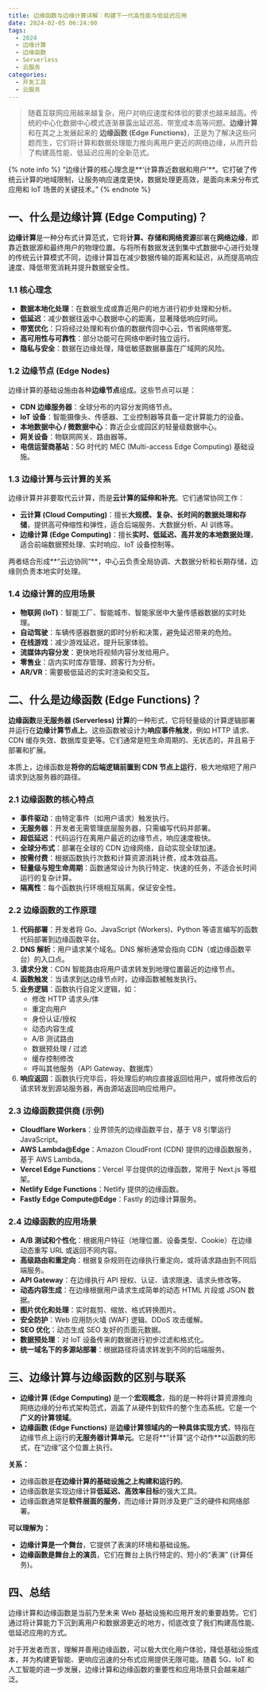 ```yaml
---
title: 边缘函数与边缘计算详解：构建下一代高性能与低延迟应用
date: 2024-02-05 06:24:00
tags:
  - 2024
  - 边缘计算
  - 边缘函数
  - Serverless
  - 云服务
categories:
  - 开发工具
  - 云服务
---
```


> 随着互联网应用越来越复杂，用户对响应速度和体验的要求也越来越高。传统的中心化数据中心模式逐渐暴露出延迟高、带宽成本高等问题。**边缘计算**和在其之上发展起来的 **边缘函数 (Edge Functions)**，正是为了解决这些问题而生，它们将计算和数据处理能力推向离用户更近的网络边缘，从而开启了构建高性能、低延迟应用的全新范式。

{% note info %}
“边缘计算的核心理念是**‘计算靠近数据和用户’**。它打破了传统云计算的地域限制，让服务响应速度更快，数据处理更高效，是面向未来分布式应用和 IoT 场景的关键技术。”
{% endnote %}

## 一、什么是边缘计算 (Edge Computing)？

**边缘计算**是一种分布式计算范式，它将**计算、存储和网络资源**部署在**网络边缘**，即靠近数据源和最终用户的物理位置。与将所有数据发送到集中式数据中心进行处理的传统云计算模式不同，边缘计算旨在减少数据传输的距离和延迟，从而提高响应速度、降低带宽消耗并提升数据安全性。

### 1.1 核心理念

*   **数据本地化处理**：在数据生成或靠近用户的地方进行初步处理和分析。
*   **低延迟**：减少数据往返中心数据中心的距离，显著降低响应时间。
*   **带宽优化**：只将经过处理和有价值的数据传回中心云，节省网络带宽。
*   **高可用性与可靠性**：部分功能可在网络中断时独立运行。
*   **隐私与安全**：数据在边缘处理，降低敏感数据暴露在广域网的风险。

### 1.2 边缘节点 (Edge Nodes)

边缘计算的基础设施由各种**边缘节点**组成。这些节点可以是：

*   **CDN 边缘服务器**：全球分布的内容分发网络节点。
*   **IoT 设备**：智能摄像头、传感器、工业控制器等具备一定计算能力的设备。
*   **本地数据中心 / 微数据中心**：靠近企业或园区的轻量级数据中心。
*   **网关设备**：物联网网关、路由器等。
*   **电信运营商基站**：5G 时代的 MEC (Multi-access Edge Computing) 基础设施。

### 1.3 边缘计算与云计算的关系

边缘计算并非要取代云计算，而是**云计算的延伸和补充**。它们通常协同工作：

*   **云计算 (Cloud Computing)**：擅长**大规模、复杂、长时间的数据处理和存储**，提供高可伸缩性和弹性，适合后端服务、大数据分析、AI 训练等。
*   **边缘计算 (Edge Computing)**：擅长**实时、低延迟、高并发的本地数据处理**，适合前端数据预处理、实时响应、IoT 设备控制等。

两者结合形成**“云边协同”**，中心云负责全局协调、大数据分析和长期存储，边缘则负责本地实时处理。

### 1.4 边缘计算的应用场景

*   **物联网 (IoT)**：智能工厂、智能城市、智能家居中大量传感器数据的实时处理。
*   **自动驾驶**：车辆传感器数据的即时分析和决策，避免延迟带来的危险。
*   **在线游戏**：减少游戏延迟，提升玩家体验。
*   **流媒体内容分发**：更快地将视频内容分发给用户。
*   **零售业**：店内实时库存管理、顾客行为分析。
*   **AR/VR**：需要极低延迟的实时渲染和交互。

## 二、什么是边缘函数 (Edge Functions)？

**边缘函数**是**无服务器 (Serverless) 计算**的一种形式，它将轻量级的计算逻辑部署并运行在**边缘计算节点上**。这些函数被设计为**响应事件触发**，例如 HTTP 请求、CDN 缓存失效、数据库变更等。它们通常是短生命周期的、无状态的，并且易于部署和扩展。

本质上，边缘函数是**将你的后端逻辑前置到 CDN 节点上运行**，极大地缩短了用户请求到达服务器的路径。

### 2.1 边缘函数的核心特点

*   **事件驱动**：由特定事件（如用户请求）触发执行。
*   **无服务器**：开发者无需管理底层服务器，只需编写代码并部署。
*   **超低延迟**：代码运行在离用户最近的边缘节点，响应速度极快。
*   **全球分布式**：部署在全球的 CDN 边缘网络，自动实现全球加速。
*   **按需付费**：根据函数执行次数和计算资源消耗计费，成本效益高。
*   **轻量级与短生命周期**：函数通常设计为执行特定、快速的任务，不适合长时间运行的复杂计算。
*   **隔离性**：每个函数执行环境相互隔离，保证安全性。

### 2.2 边缘函数的工作原理

1.  **代码部署**：开发者将 Go、JavaScript (Workers)、Python 等语言编写的函数代码部署到边缘函数平台。
2.  **DNS 解析**：用户请求某个域名。DNS 解析通常会指向 CDN（或边缘函数平台）的入口点。
3.  **请求分发**：CDN 智能路由将用户请求转发到地理位置最近的边缘节点。
4.  **函数触发**：当请求到达边缘节点时，边缘函数被触发执行。
5.  **业务逻辑**：函数执行自定义逻辑，如：
    *   修改 HTTP 请求头/体
    *   重定向用户
    *   身份认证/授权
    *   动态内容生成
    *   A/B 测试路由
    *   数据预处理 / 过滤
    *   缓存控制修改
    *   呼叫其他服务（API Gateway、数据库）
6.  **响应返回**：函数执行完毕后，将处理后的响应直接返回给用户，或将修改后的请求转发到源站服务器，再由源站返回响应给用户。

### 2.3 边缘函数提供商 (示例)

*   **Cloudflare Workers**：业界领先的边缘函数平台，基于 V8 引擎运行 JavaScript。
*   **AWS Lambda@Edge**：Amazon CloudFront (CDN) 提供的边缘函数服务，基于 AWS Lambda。
*   **Vercel Edge Functions**：Vercel 平台提供的边缘函数，常用于 Next.js 等框架。
*   **Netlify Edge Functions**：Netlify 提供的边缘函数。
*   **Fastly Edge Compute@Edge**：Fastly 的边缘计算服务。

### 2.4 边缘函数的应用场景

*   **A/B 测试和个性化**：根据用户特征（地理位置、设备类型、Cookie）在边缘动态重写 URL 或返回不同内容。
*   **高级路由和重定向**：根据复杂规则在边缘执行重定向，或将请求路由到不同后端服务。
*   **API Gateway**：在边缘执行 API 授权、认证、请求限速、请求头修改等。
*   **动态内容生成**：在边缘根据用户请求生成简单的动态 HTML 片段或 JSON 数据。
*   **图片优化和处理**：实时裁剪、缩放、格式转换图片。
*   **安全防护**：Web 应用防火墙 (WAF) 逻辑、DDoS 攻击缓解。
*   **SEO 优化**：动态生成 SEO 友好的页面元数据。
*   **数据预处理**：对 IoT 设备传来的数据进行初步过滤和格式化。
*   **统一域名下的多源站部署**：根据路径将请求转发到不同的后端服务。

## 三、边缘计算与边缘函数的区别与联系

*   **边缘计算 (Edge Computing)** 是一个**宏观概念**，指的是一种将计算资源推向网络边缘的分布式架构范式，涵盖了从硬件到软件的整个生态系统。它是一个**广义的计算领域**。
*   **边缘函数 (Edge Functions)** 是**边缘计算领域内的一种具体实现方式**，特指在边缘节点上运行的**无服务器计算单元**。它是将**“计算”这个动作**以函数的形式，在“边缘”这个位置上执行。

**关系：**
*   边缘函数是**在边缘计算的基础设施之上构建和运行的**。
*   边缘函数是实现边缘计算**低延迟、高效率目标**的强大工具。
*   边缘函数通常是**软件层面的服务**，而边缘计算则涉及更广泛的硬件和网络部署。

**可以理解为：**
*   **边缘计算是一个舞台**，它提供了表演的环境和基础设施。
*   **边缘函数是舞台上的演员**，它们在舞台上执行特定的、短小的“表演” (计算任务)。

## 四、总结

边缘计算和边缘函数是当前乃至未来 Web 基础设施和应用开发的重要趋势。它们通过将计算能力下沉到离用户和数据源更近的地方，彻底改变了我们构建高性能、低延迟应用的方式。

对于开发者而言，理解并善用边缘函数，可以极大优化用户体验，降低基础设施成本，并为构建更智能、更响应迅速的分布式应用提供无限可能。随着 5G、IoT 和人工智能的进一步发展，边缘计算和边缘函数的重要性和应用场景只会越来越广泛。